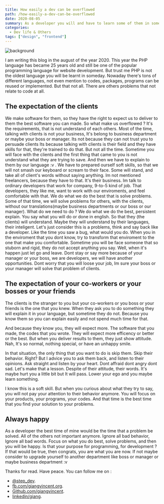 ```yaml
---
title: How easily a dev can be overflowed
path: /how-easily-a-dev-can-be-overflowed
date: 2020-08-05
summary: As a developer you will and have to learn some of them in some day really near. But that's not all. In software development, programming languages is just one of many problems you will face.
categories:
  - Dev life & Others
tags: ["design", "frontend"]
---
```


![background](../images/blog_bg_2.jpg)

I am writing this blog in the august of the year 2020. This year the PHP language has became 25 years old and still be one of the popular programming language for website development.
But trust me PHP is not the oldest language you will be learnt in someday. Nowaday there's tons of different languages, not even mention to codes, packages, programs can be reused or implemented.
But that not all. There are others problems that not relate to code at all.

## The expectation of the clients

We make software for them, so they have the right to expect us to deliver to them the best software you can made.
So what make us overflowed ?
It's the requirements, that is not understand of each others. Most of the time, talking with clients is not your business, It's belong to business department or maybe your boss or manager. Its not because they can not trust you to persuade clients Its because talking with clients is their field and they have skills for that, they're trained to do that.
But not all the time. Sometime you will face with the clients and the first thing that came to you is not understand what they are trying to save. And then we have to explain to them by our language :v .
We have to prepared ourself soft skills, so that we will not smash our keyboard or scream to their face. Some will stand, and take all of client's words without saying anything.
Im not mentioned freelancers, because they have to that. It's their business. Im talk to ordinary developers that work for company, 9-to-5 kind of job. That developers, they like me, want to work with our enviroments, and feel comfortable with that. We do what we do the best that is solve problems. Some of that time, we will solve problems for others, with the clients, without our translations(maybe business departments or our boss or our manager).
What do we need to do ?
We do what we do the best, persistent explain. You say what you will do or done in english. So that they (the clients) will understand. Maybe they will understand by their languages, their inteligent. Let's just consider this is a problems, think and say back like a developer. Like the time you saw a bug, what would you do. When you in the enviroment that you dont know, try to transform that enviroment to the one that make you comfortable.
Sometime you will be face someone that so stuborn and rigid, they do not accept anything you say. Well, when it's happen just let go and leave. Dont stay or say more because of your manager or your boss, we are developers, we will have another opportunities. Dont worry that you will loose your job, Im sure your boss or your manager will solve that problem of clients.

## The expectation of your co-workers or your bosses or your friends

The clients is the stranger to you but your co-workers or you boss or your friends is the one that you knew. When they ask you to do something they will explain it in your language, but sometime they do not. Because you know them so you can explain easily and not spend much time for that.

And because they know you, they will expect more. The software that you made, the codes that you wrote. They will expect more efficency or better or the best. But when you deliver results to them, they just show attitude. Nah, It's so normal, nothing special, or have an unhappy smile.

In that situation, the only thing that you want to do is skip them. Skip their behavior. Right? But I advice you to ask them back, and listen to their opinions. Ask straight and listen by your heart. Dont affraid dont angry dont sad. Let's make that a lesson. Despite of their attitude, their words. It's maybe hurt you a little bit but It will pass. Lower your ego and you maybe learn something.

I know this is a soft skill. But when you curious about what they try to say, you will not pay your attention to their behavior anymore. You will focus on your products, your programs, your codes. And that time is the best time that you find your solution to your problems.

## Always happy

As a developer the best time of mine would be the time that a problem be solved. All of the others not important anymore. Ignore all bad behavior, Ignore all bad words. Focus on what you do best, solve problems, and then you will be happy. Is that your purpose for programming, for development ? If that would be true, then congrats, you are what you are now. If not maybe consider to upgrade yourself to another department like boss or manager or maybe business department :v

Thanks for read. Have peace.
You can follow me on :

- [@step_dev](https://twitter.com/step_dev).
- [fb.com/giangvincent.org](https://www.facebook.com/giangvincent.org/).
- [Github.com/giangvincent](https://github.com/giangvincent).
- [linkedin/giang](https://www.linkedin.com/in/giang-do-linh-88b034131/).
